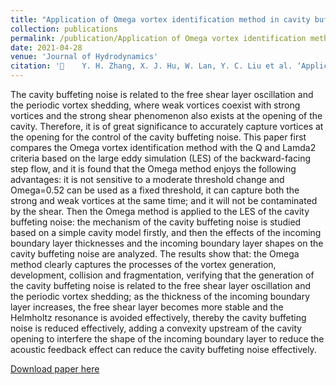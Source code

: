 ```yaml
---
title: "Application of Omega vortex identification method in cavity buffeting noise"
collection: publications
permalink: /publication/Application of Omega vortex identification method in cavity buffeting noise
date: 2021-04-28
venue: 'Journal of Hydrodynamics'
citation: '	Y. H. Zhang, X. J. Hu, W. Lan, Y. C. Liu et al. ‘Application of omega vortex identification method in cavity buffeting noise,’ Journal of Hydrodynamics 33, 2021: 259-270.'
---
```

The cavity buffeting noise is related to the free shear layer oscillation and the periodic vortex shedding, where weak vortices coexist with strong vortices and the strong shear phenomenon also exists at the opening of the cavity. Therefore, it is of great significance to accurately capture vortices at the opening for the control of the cavity buffeting noise. This paper first compares the Omega vortex identification method with the Q and Lamda2 criteria based on the large eddy simulation (LES) of the backward-facing  step flow, and it is found that the Omega method enjoys the following advantages: it is not sensitive to a moderate threshold change and Omega=0.52 can be used as a fixed threshold, it can capture both the strong and weak vortices at the same time; and it will not be contaminated by the shear. Then the Omega method is applied to the LES of the cavity buffeting noise: the mechanism of the cavity buffeting noise is studied based on a simple cavity model firstly, and then the effects of the incoming boundary layer thicknesses and the incoming boundary layer shapes on the cavity buffeting noise are analyzed. The results show that: the Omega method clearly captures the processes of the vortex generation, development, collision and fragmentation, verifying that the generation of the cavity buffeting noise is related to the free shear layer oscillation and the periodic vortex shedding; as the thickness of the incoming boundary layer increases, the free shear layer becomes more stable and the Helmholtz resonance is avoided effectively, thereby the cavity buffeting noise is reduced effectively, adding a convexity upstream of the cavity opening to interfere the shape of the incoming boundary layer to reduce the acoustic feedback effect can reduce the cavity buffeting noise effectively. 

[Download paper here](../files/Application%20of%20Omega%20vortex%20identification%20method%20in%20cavity%20buffeting%20noise.pdf)
